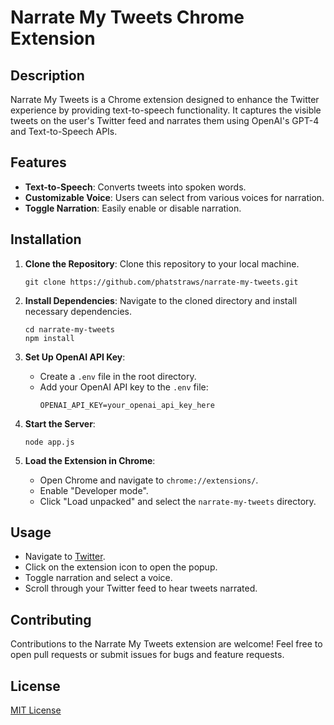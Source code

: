 # Narrate My Tweets Chrome Extension

## Description
Narrate My Tweets is a Chrome extension designed to enhance the Twitter experience by providing text-to-speech functionality. It captures the visible tweets on the user's Twitter feed and narrates them using OpenAI's GPT-4 and Text-to-Speech APIs.

## Features
- **Text-to-Speech**: Converts tweets into spoken words.
- **Customizable Voice**: Users can select from various voices for narration.
- **Toggle Narration**: Easily enable or disable narration.

## Installation
1. **Clone the Repository**: Clone this repository to your local machine.
   ```
   git clone https://github.com/phatstraws/narrate-my-tweets.git
   ```

2. **Install Dependencies**: Navigate to the cloned directory and install necessary dependencies.
   ```
   cd narrate-my-tweets
   npm install
   ```

3. **Set Up OpenAI API Key**:
   - Create a `.env` file in the root directory.
   - Add your OpenAI API key to the `.env` file:
     ```
     OPENAI_API_KEY=your_openai_api_key_here
     ```

4. **Start the Server**:
   ```
   node app.js
   ```

5. **Load the Extension in Chrome**:
   - Open Chrome and navigate to `chrome://extensions/`.
   - Enable "Developer mode".
   - Click "Load unpacked" and select the `narrate-my-tweets` directory.

## Usage
- Navigate to [Twitter](https://twitter.com).
- Click on the extension icon to open the popup.
- Toggle narration and select a voice.
- Scroll through your Twitter feed to hear tweets narrated.

## Contributing
Contributions to the Narrate My Tweets extension are welcome! Feel free to open pull requests or submit issues for bugs and feature requests.

## License
[MIT License](LICENSE)
